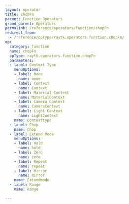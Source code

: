 ```yaml
---
layout: operator
title: chopFn
parent: Function Operators
grand_parent: Operators
permalink: /reference/operators/function/chopFn
redirect_from:
  - /reference/opType/raytk.operators.function.chopFn/
op:
  category: function
  name: chopFn
  opType: raytk.operators.function.chopFn
  parameters:
  - label: Context Type
    menuOptions:
    - label: None
      name: none
    - label: Context
      name: Context
    - label: Material Context
      name: MaterialContext
    - label: Camera Context
      name: CameraContext
    - label: Light Context
      name: LightContext
    name: Contexttype
  - label: Chop
    name: Chop
  - label: Extend Mode
    menuOptions:
    - label: Hold
      name: hold
    - label: Zero
      name: zero
    - label: Repeat
      name: repeat
    - label: Mirror
      name: mirror
    name: Extendmode
  - label: Range
    name: Range

---
```


